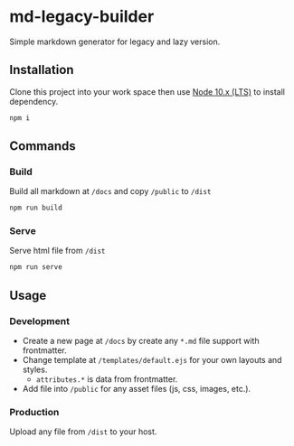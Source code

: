 # md-legacy-builder

Simple markdown generator for legacy and lazy version.

## Installation

Clone this project into your work space then use [Node 10.x (LTS)](https://nodejs.org/en/download/) to install dependency.

```bash
npm i
```

## Commands

### Build

Build all markdown at `/docs` and copy `/public` to `/dist`

```bash
npm run build
```

### Serve

Serve html file from `/dist`

```bash
npm run serve
```

## Usage

### Development

- Create a new page at `/docs` by create any `*.md` file support with frontmatter.
- Change template at `/templates/default.ejs` for your own layouts and styles.
  - `attributes.*` is data from frontmatter.
- Add file into `/public` for any asset files (js, css, images, etc.).

### Production

Upload any file from `/dist` to your host.

